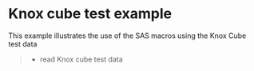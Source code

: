 # Knox cube test example

This example illustrates the use of the SAS macros using the Knox Cube test data

> * read Knox cube test data
